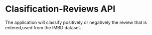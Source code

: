 # Clasification-Reviews API
The application will classify positively or negatively the review that is entered,used from the IMBD dataset.

